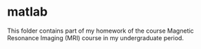 # matlab
This folder contains part of my homework of the course Magnetic Resonance Imaging (MRI) course in my undergraduate period.


